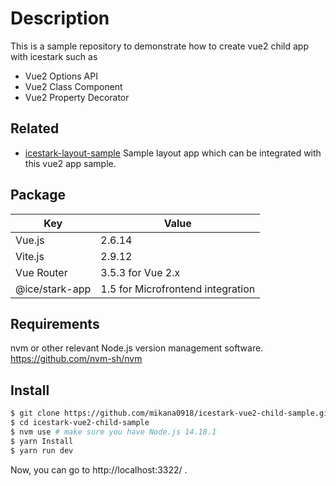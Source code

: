 # Description
This is a sample repository to demonstrate how to create vue2 child app with icestark such as

- Vue2 Options API
- Vue2 Class Component
- Vue2 Property Decorator

## Related
- [icestark-layout-sample](https://github.com/mikana0918/icestark-layout-sample)
  Sample layout app which can be integrated with this vue2 app sample. 

## Package
| Key | Value |  
|---|---| 
| Vue.js | 2.6.14   |  
| Vite.js | 2.9.12   |  
| Vue Router  |  3.5.3 for Vue 2.x  |
| @ice/stark-app  |  1.5 for Microfrontend integration  |

## Requirements
nvm or other relevant Node.js version management software.
https://github.com/nvm-sh/nvm
## Install
```bash
$ git clone https://github.com/mikana0918/icestark-vue2-child-sample.git
$ cd icestark-vue2-child-sample
$ nvm use # make sure you have Node.js 14.18.1
$ yarn Install
$ yarn run dev
```

Now, you can go to http://localhost:3322/ .
